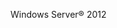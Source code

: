 <Token xmlns:xlink="http://www.w3.org/1999/xlink">Windows  Server® 2012</Token>

<!--HONumber=Jun16_HO4-->


